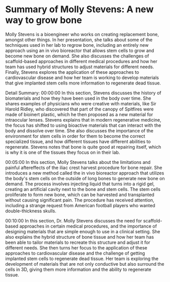 # Summary of Molly Stevens: A new way to grow bone

Molly Stevens is a bioengineer who works on creating replacement bone, amongst other things. In her presentation, she talks about some of the techniques used in her lab to regrow bone, including an entirely new approach using an in vivo bioreactor that allows stem cells to grow and become new bone on demand. She also discusses the challenges of scaffold-based approaches in different medical procedures and how her team has used hybrid structures to adjust materials for different needs. Finally, Stevens explores the application of these approaches to cardiovascular disease and how her team is working to develop materials that give implanted stem cells more information to regenerate dead tissue.

Detail Summary: 
00:00:00
In this section, Stevens discusses the history of biomaterials and how they have been used in the body over time. She shares examples of physicians who were creative with materials, like Sir Harold Ridley, who discovered that part of the canopy of Spitfires were made of bioinert plastic, which he then proposed as a new material for intraocular lenses. Stevens explains that in modern regenerative medicine, the focus has shifted to using bioactive materials that can interact with the body and dissolve over time. She also discusses the importance of the environment for stem cells in order for them to become the correct specialized tissue, and how different tissues have different abilities to regenerate. Stevens notes that bone is quite good at repairing itself, which is why it is one of the tissues they focus on in their lab.

00:05:00
In this section, Molly Stevens talks about the limitations and painful aftereffects of the iliac crest harvest procedure for bone repair. She introduces a new method called the in vivo bioreactor approach that utilizes the body's stem cells on the outside of long bones to generate new bone on demand. The process involves injecting liquid that turns into a rigid gel, creating an artificial cavity next to the bone and stem cells. The stem cells proliferate to form new bone, which can be harvested and transplanted without causing significant pain. The procedure has received attention, including a strange request from American football players who wanted double-thickness skulls.

00:10:00
In this section, Dr. Molly Stevens discusses the need for scaffold-based approaches in certain medical procedures, and the importance of designing materials that are simple enough to use in a clinical setting. She also explains the hybrid structure of bone tissue and how her team has been able to tailor materials to recreate this structure and adjust it for different needs. She then turns her focus to the application of these approaches to cardiovascular disease and the challenge of getting implanted stem cells to regenerate dead tissue. Her team is exploring the development of materials that are not only conductive but also surround the cells in 3D, giving them more information and the ability to regenerate tissue.

